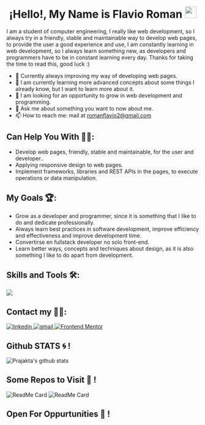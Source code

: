 
<!-- <img src="https://media.tenor.com/5tq8ILMQ4G0AAAAd/html-css.gif" width="1250" height="500" /> -->

<h1 align="center">¡Hello!, My Name is Flavio Roman <img src="https://raw.githubusercontent.com/MartinHeinz/MartinHeinz/master/wave.gif" width="30px"></h1>

<p>
  I am a student of computer engineering, I really like web development, so I always try in a friendly, stable and maintainable way to develop web pages, to provide the user a good experience   and use, 
  I am constantly learning in web development, so I always learn something new, as developers and programmers have to be in constant learning every day. Thanks for taking the time to read this, good luck 
  :)
</p>

- 🔭 Currently always improving my way of developing web pages.
- 🌱 I am currently learning more advanced concepts about some things I already know, but I want to learn more about it.
- 👯 I am looking for an opportunity to grow in web development and programming.
- 💬 Ask me about something you want to now about me.
- 📫 How to reach me: mail at romanflavio2@gmail.com

## Can Help You With 👩‍💻:
- Develop web pages, friendly, stable and maintainable, for the user and developer..
- Applying responsive design to web pages.
- Implement frameworks, libraries and REST APIs in the pages, to execute operations or data manipulation.

## My Goals 🏆:
- Grow as a developer and programmer, since it is something that I like to do and dedicate professionally.
- Always learn best practices in software development, improve efficiency and effectiveness and improve development time.
- Convertirse en fullstack developer no solo front-end.
- Learn better ways, concepts and techniques about design, as it is also something I like to do apart from development. 

## Skills and Tools 🛠️:
 <img src="https://skillicons.dev/icons?i=git,bootstrap,css,sass,discord,figma,github,html,java,php,js,linux,materialui,mysql,nextjs,nodejs,react,vite,tailwind,netlify,replit,vscode&perline=14" />
 
## Contact my 🤝🏻:
<a href="https://www.linkedin.com/in/flavio-roman-1946201b5/" target="_blank">
 <img src="https://img.shields.io/badge/LinkedIn-0077B5?style=for-the-badge&logo=linkedin&logoColor=white" alt="linkedin" />
</a>
<a href="mailto:romanflavio2@gmail.com" target="_blank">
 <img src="https://img.shields.io/badge/Gmail-D14836?style=for-the-badge&logo=gmail&logoColor=white" alt="gmail" />
</a>
<a href="mailto:romanflavio2@gmail.com">
  <img src="https://camo.githubusercontent.com/fe4f685f3dfccebdc79852e415218057fa8000d2baa8dcb3ae757822e64272ca/68747470733a2f2f696d672e736869656c64732e696f2f62616467652f2d46726f6e74656e642532304d656e746f722d3546334443343f7374796c653d666f722d7468652d6261646765266c6f676f3d46726f6e74656e644d656e746f72266c6f676f436f6c6f723d7768697465266c696e6b3d68747470733a2f2f7777772e66726f6e74656e646d656e746f722e696f2f70726f66696c652f4d656c76696e416775696c6172" alt="Frontend Mentor" data-canonical-src="https://img.shields.io/badge/-Frontend%20Mentor-5F3DC4?style=for-the-badge&amp;logo=FrontendMentor&amp;logoColor=white&amp;link=https://www.frontendmentor.io/profile/FRG152">
</a>

## Github STATS :cyclone: !

![Prajakta's github stats](https://github-readme-stats.vercel.app/api?username=maneprajakta&show_icons=true&theme=radical)
<br>

## Some Repos to Visit :blossom: !
![ReadMe Card](https://github.com/FlavioRoman/pricing_toggle)
![ReadMe Card](https://github-readme-stats.vercel.app/api/pin/?username=maneprajakta&repo=DSA&show_icons=true&theme=radical)

## Open For Oppurtunities :purple_heart: !


